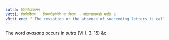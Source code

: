```yaml
---
sutra: विरामोऽवसानम्
vRtti: विरतिर्विरामः । विरम्यतेऽनेनेति वा विरामः । सोऽवसानसंज्ञो भवति ॥
vRtti_eng: " The cessation or the absence of succeeding letters is called pause or _avasana_."
---
```

The word _avasana_ occurs in _sutra_ (VIII. 3. 15) &c.
